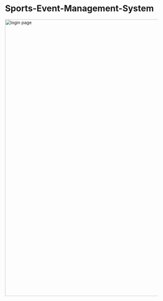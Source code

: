 # Sports-Event-Management-System

<img width="1912" height="912" alt="login page" src="https://github.com/user-attachments/assets/a8efdc7a-b19b-4a18-8350-94375958ad05" />
